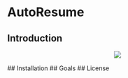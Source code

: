 # AutoResume
## Introduction
<p align="center">
    <img src="https://i.imgur.com/TBKzjAS.png"/>
</p>
## Installation
## Goals
## License
